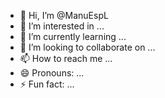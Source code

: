 - 👋 Hi, I’m @ManuEspL
- 👀 I’m interested in ...
- 🌱 I’m currently learning ...
- 💞️ I’m looking to collaborate on ...
- 📫 How to reach me ...
- 😄 Pronouns: ...
- ⚡ Fun fact: ...

<!---
ManuEspL/ManuEspL is a ✨ special ✨ repository because its `README.md` (this file) appears on your GitHub profile.
You can click the Preview link to take a look at your changes.
--->
